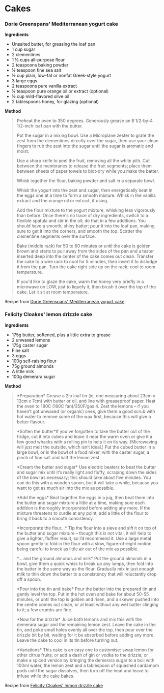 # Cakes

### Dorie Greenspans' Mediterranean yogurt cake 

**Ingredients**

* Unsalted butter, for greasing the loaf pan
* 1 cup sugar
* 2 clementines
* 1 &frac12; cups all-purpose flour
* 2 teaspoons baking powder
* &frac14; teaspoon fine sea salt
* &frac12; cup plain, low-fat or nonfat Greek-style yogurt
* 3 large eggs
* 2 teaspoons pure vanilla extract
* &frac14; teaspoon pure orange oil or extract (optional)
* &frac12; cup mild-flavored olive oil
* 2 tablespoons honey, for glazing (optional)


**Method**

><p>Preheat the oven to 350 degrees. Generously grease an 8 1/2-by-4 1/2-inch loaf pan with the butter.</p>
><p>Put the sugar in a mixing bowl. Use a Microplane zester to grate the zest from the clementines directly over the sugar, then use your clean fingers to rub the zest into the sugar until the sugar is aromatic and moist.</p>
><p>Use a sharp knife to peel the fruit, removing all the white pith. Cut between the membranes to release the fruit segments; place them between sheets of paper towels to blot-dry while you make the batter.</p>
><p>Whisk together the flour, baking powder and salt in a separate bowl.</p>
><p>Whisk the yogurt into the zest and sugar, then energetically beat in the eggs one at a time to form a smooth mixture. Whisk in the vanilla extract and the orange oil or extract, if using.</p>
><p>Add the flour mixture to the yogurt mixture, whisking less vigorously than before. Once there's no trace of dry ingredients, switch to a flexible spatula and stir in the oil; do that in a few additions. You should have a smooth, shiny batter; pour it into the loaf pan, making sure to get it into the corners, and smooth the top. Scatter the clementine segments over the surface.</p>
><p>Bake (middle rack) for 50 to 60 minutes or until the cake is golden brown and starts to pull away from the sides of the pan and a tester inserted deep into the center of the cake comes out clean. Transfer the cake to a wire rack to cool for 5 minutes, then invert it to dislodge it from the pan. Turn the cake right side up on the rack; cool to room temperature.</p>
><p>If you'd like to glaze the cake, warm the honey very briefly in a microwave on LOW, just to liquefy it, then brush it over the top of the cake. Let it sit at room temperature.</p>


Recipe from [Dorie Greenspans' Mediterranean yogurt cake](https://www.washingtonpost.com/recipes/dorie-greenspans-mediterranean-yogurt-cake/15098/?utm_term=.ff63f362787f&noredirect=on)

### Felicity Cloakes' lemon drizzle cake

**Ingredients**

* 175g butter, softened, plus a little extra to grease
* 2 unwaxed lemons
* 175g caster sugar
* Fine salt
* 3 eggs
* 100g self-raising flour
* 75g ground almonds
* A little milk
* 100g demerara sugar


**Method**

><p>*Preparation* Grease a 2lb loaf tin (ie, one measuring about 23cm x 13cm x 7cm) with butter or oil, and line with greaseproof paper. Heat the oven to 180C (160C fan)/350F/gas 4. Zest the lemons – if you haven’t got unwaxed (or organic) ones, give them a good scrub with hot water to remove some of the wax first, because this will give a better flavour.</p>
><p>*Soften the butter*If you’ve forgotten to take the butter out of the fridge, cut it into cubes and leave it near the warm oven or give it a few good whacks with a rolling pin to help it on its way. (Microwaving will just melt the outside, which isn’t ideal.) Put the cubed butter in a large bowl, or in the bowl of a food mixer, with the caster sugar, a pinch of fine salt and half the lemon zest.</p>
><p>*Cream the butter and sugar* Use electric beaters to beat the butter and sugar mix until it’s really light and fluffy, scraping down the sides of the bowl as necessary; this should take about five minutes. You can do this with a wooden spoon, but it will take a while, because you want to get as much air into the mix as possible.</p>
><p>*Add the eggs* Beat together the eggs in a jug, then beat them into the butter and sugar mixture a little at a time, making sure each addition is thoroughly incorporated before adding any more. If the mixture threatens to curdle at any point, add a little of the flour to bring it back to a smooth consistency.</p>
><p>*Incorporate the flour…* Tip the flour into a sieve and sift it on top of the butter and sugar mixture – though this is not vital, it will help to give a lighter, fluffier result, so I’d recommend it. Use a large metal spoon gently to fold in the flour with a slow, figure-of-eight motion, being careful to knock as little air out of the mix as possible.</p>
><p>*… and the ground almonds and milk* Put the ground almonds in a bowl, give them a quick whisk to break up any lumps, then fold into the batter in the same way as the flour. Gradually mix in just enough milk to thin down the batter to a consistency that will reluctantly drop off a spoon.</p>
><p>*Pour into the tin and bake* Pour the batter into the prepared tin and gently level the top. Put in the hot oven and bake for about 50-55 minutes, or until the top is golden and risen, and a skewer pushed into the centre comes out clean, or at least without any wet batter clinging to it; a few crumbs are fine.</p>
><p>*Now for the drizzle* Juice both lemons and mix this with the demerara sugar and the remaining lemon zest. Leave the cake in the tin, and poke small holes evenly all over the top, then pour over the drizzle bit by bit, waiting for it be absorbed before adding any more. Leave the cake to cool in its tin before turning out.</p>
><p>*Variations* This cake is an easy one to customise: swap lemon for other citrus fruits; or add a dash of gin or vodka to the drizzle; or make a spiced version by bringing the demerara sugar to a boil with 100ml water, the lemon zest and a tablespoon of squashed cardamom pods until the sugar dissolves, then turn off the heat and leave to infuse while the cake bakes.</p>

Recipe from [Felicity Cloakes' lemon drizzle cake](https://www.theguardian.com/food/2019/jul/03/lemon-drizzle-cake-recipe-masterclass-felicity-cloake)
